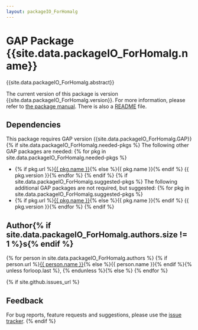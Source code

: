 ```yaml
---
layout: packageIO_ForHomalg
---
```


# GAP Package {{site.data.packageIO_ForHomalg.name}}

{{site.data.packageIO_ForHomalg.abstract}}

The current version of this package is version {{site.data.packageIO_ForHomalg.version}}.
For more information, please refer to [the package manual]({{site.data.packageIO_ForHomalg.doc-html}}).
There is also a [README](README) file.

## Dependencies

This package requires GAP version {{site.data.packageIO_ForHomalg.GAP}}
{% if site.data.packageIO_ForHomalg.needed-pkgs %}
The following other GAP packages are needed:
{% for pkg in site.data.packageIO_ForHomalg.needed-pkgs %}
- {% if pkg.url %}<a href="{{ pkg.url }}">{{ pkg.name }}</a>{% else %}{{ pkg.name }}{% endif %} {{ pkg.version }}{% endfor %}
{% endif %}
{% if site.data.packageIO_ForHomalg.suggested-pkgs %}
The following additional GAP packages are not required, but suggested:
{% for pkg in site.data.packageIO_ForHomalg.suggested-pkgs %}
- {% if pkg.url %}<a href="{{ pkg.url }}">{{ pkg.name }}</a>{% else %}{{ pkg.name }}{% endif %} {{ pkg.version }}{% endfor %}
{% endif %}


## Author{% if site.data.packageIO_ForHomalg.authors.size != 1 %}s{% endif %}
{% for person in site.data.packageIO_ForHomalg.authors %}
{% if person.url %}<a href="{{ person.url }}">{{ person.name }}</a>{% else %}{{ person.name }}{% endif %}{% unless forloop.last %}, {% endunless %}{% else %}
{% endfor %}

{% if site.github.issues_url %}
## Feedback

For bug reports, feature requests and suggestions, please use the
[issue tracker]({{site.github.issues_url}}).
{% endif %}
